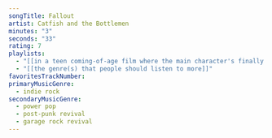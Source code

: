 ```yaml
---
songTitle: Fallout
artist: Catfish and the Bottlemen
minutes: "3"
seconds: "33"
rating: 7
playlists:
  - "[[in a teen coming-of-age film where the main character's finally ready for the next chapter]]"
  - "[[the genre(s) that people should listen to more]]"
favoritesTrackNumber:
primaryMusicGenre:
  - indie rock
secondaryMusicGenre:
  - power pop
  - post-punk revival
  - garage rock revival
---
```

